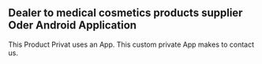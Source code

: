 ## Dealer to medical cosmetics products supplier Oder  Android Application ##
This Product Privat uses an App.
This custom private App makes to contact us.
